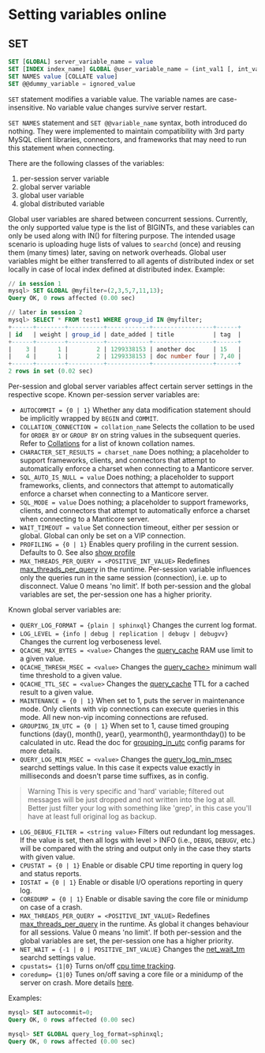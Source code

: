 # Setting variables online

## SET
```sql
SET [GLOBAL] server_variable_name = value
SET [INDEX index_name] GLOBAL @user_variable_name = (int_val1 [, int_val2, ...])
SET NAMES value [COLLATE value]
SET @@dummy_variable = ignored_value
```

`SET` statement modifies a variable value. The variable names are case-insensitive. No variable value changes survive server restart.

`SET NAMES` statement and `SET @@variable_name` syntax, both introduced do nothing. They were implemented to maintain compatibility with 3rd party MySQL client libraries, connectors, and frameworks that may need to run this statement when connecting.

There are the following classes of the variables:

1.  per-session server variable
2.  global server variable
3.  global user variable
4.  global distributed variable

Global user variables are shared between concurrent sessions. Currently, the only supported value type is the list of BIGINTs, and these variables can only be used along with IN() for filtering purpose. The intended usage scenario is uploading huge lists of values to `searchd` (once) and reusing them (many times) later, saving on network overheads. Global user variables might be either transferred to all agents of distributed index or set locally in case of local index defined at distributed index. Example:

```sql
// in session 1
mysql> SET GLOBAL @myfilter=(2,3,5,7,11,13);
Query OK, 0 rows affected (0.00 sec)

// later in session 2
mysql> SELECT * FROM test1 WHERE group_id IN @myfilter;
+------+--------+----------+------------+-----------------+------+
| id   | weight | group_id | date_added | title           | tag  |
+------+--------+----------+------------+-----------------+------+
|    3 |      1 |        2 | 1299338153 | another doc     | 15   |
|    4 |      1 |        2 | 1299338153 | doc number four | 7,40 |
+------+--------+----------+------------+-----------------+------+
2 rows in set (0.02 sec)
```

Per-session and global server variables affect certain server settings in the respective scope. Known per-session server variables are:

*   `AUTOCOMMIT = {0 | 1}` Whether any data modification statement should be implicitly wrapped by `BEGIN` and `COMMIT`.
*   `COLLATION_CONNECTION = collation_name` Selects the collation to be used for `ORDER BY` or `GROUP BY` on string values in the subsequent queries. Refer to [Collations](Searching/Collations.md) for a list of known collation names.
*   `CHARACTER_SET_RESULTS = charset_name` Does nothing; a placeholder to support frameworks, clients, and connectors that attempt to automatically enforce a charset when connecting to a Manticore server.
*   `SQL_AUTO_IS_NULL = value` Does nothing; a placeholder to support frameworks, clients, and connectors that attempt to automatically enforce a charset when connecting to a Manticore server.
*   `SQL_MODE = value` Does nothing; a placeholder to support frameworks, clients, and connectors that attempt to automatically enforce a charset when connecting to a Manticore server.
*   `WAIT_TIMEOUT = value` Set connection timeout, either per session or global. Global can only be set on a VIP connection.
*   `PROFILING = {0 | 1}` Enables query profiling in the current session. Defaults to 0. See also [show profile](Profiling_and_monitoring/Profiling/Query_profile.md)
* `MAX_THREADS_PER_QUERY = <POSITIVE_INT_VALUE>` Redefines [max_threads_per_query](Server_settings/Searchd.md#max_threads_per_query) in the runtime. Per-session variable influences only the queries run in the same session (connection), i.e. up to disconnect. Value 0 means 'no limit'. If both per-session and the global variables are set, the per-session one has a higher priority.

Known global server variables are:

* `QUERY_LOG_FORMAT = {plain | sphinxql}` Changes the current log format.
* `LOG_LEVEL = {info | debug | replication | debugv | debugvv}` Changes the current log verboseness level.
* `QCACHE_MAX_BYTES = <value>` Changes the [query_cache](Searching/Query_cache.md) RAM use limit to a given value.
* `QCACHE_THRESH_MSEC = <value>` Changes the [query_cache>](Searching/Query_cache.md) minimum wall time threshold to a given value.
* `QCACHE_TTL_SEC = <value>` Changes the [query_cache](Searching/Query_cache.md) TTL for a cached result to a given value.
* `MAINTENANCE = {0 | 1}` When set to 1, puts the server in maintenance mode. Only clients with vip connections can execute queries in this mode. All new non-vip incoming connections are refused.
* `GROUPING_IN_UTC = {0 | 1}` When set to 1, cause timed grouping functions (day(), month(), year(), yearmonth(), yearmonthday()) to be calculated in utc. Read the doc for [grouping_in_utc](Server_settings/Searchd.md) config params for more details.
* `QUERY_LOG_MIN_MSEC = <value>` Changes the [query_log_min_msec](Server_settings/Searchd.md#query_log_min_msec) searchd settings value. In this case it expects value exactly in milliseconds and doesn't parse time suffixes, as in config.

> Warning
This is very specific and 'hard' variable; filtered out messages will be just dropped and not written into the log at all. Better just filter your log with something like 'grep', in this case you'll have at least full original log as backup.

* `LOG_DEBUG_FILTER = <string value>` Filters out redundant log messages. If the value is set, then all logs with level > INFO (i.e., `DEBUG`, `DEBUGV`, etc.) will be compared with the string and output only in the case they starts with given value.
* `CPUSTAT = {0 | 1}` Enable or disable CPU time reporting in query log and status reports.
* `IOSTAT = {0 | 1}` Enable or disable I/O operations reporting in query log.
* `COREDUMP = {0 | 1}` Enable or disable saving the core file or minidump on case of a crash.
* `MAX_THREADS_PER_QUERY = <POSITIVE_INT_VALUE>` Redefines [max_threads_per_query](Server_settings/Searchd.md#max_threads_per_query) in the runtime. As global it changes behaviour for all sessions. Value 0 means 'no limit'. If both per-session and the global variables are set, the per-session one has a higher priority.
* `NET_WAIT = {-1 | 0 | POSITIVE_INT_VALUE}` Changes the [net_wait_tm](Server_settings/Searchd.md#net_wait_tm) searchd settings value.
* `cpustats= {1|0}` Turns on/off [cpu time tracking](Starting_the_server/Manually.md#searchd-command-line-options).
* `coredump= {1|0}` Tunes on/off saving a core file or a minidump of the server on crash. More details [here](Starting_the_server/Manually.md#searchd-command-line-options).

Examples:

```sql
mysql> SET autocommit=0;
Query OK, 0 rows affected (0.00 sec)

mysql> SET GLOBAL query_log_format=sphinxql;
Query OK, 0 rows affected (0.00 sec)
```
